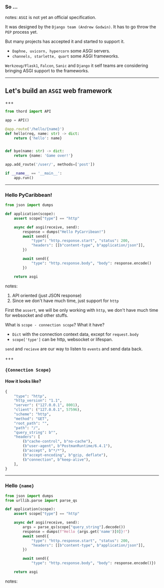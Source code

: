 ### So ...
notes:
`ASGI` is not yet an official specification.

It was designed by the `Django team (Andrew Godwin)`.
It has to go throw the `PEP` process yet.

But many projects has accepted it and started to support it.

- `Daphne, uvicorn, hypercorn` some ASGI servers.
- `channels, starlette, quart` some ASGI frameworks.

`Werkzeug/Flask1`, `Falcon`, `Sanic` and `Django` it self teams are considering
bringing ASGI support to the frameworks.


---

## Let's build an `ASGI` web framework


+++

```python
from thord import API

app = API()

@app.route('/hello/{name}')
def hello(req, name: str) -> dict:
    return {'hello': name}


def bye(name: str) -> dict:
    return {name: 'Game over!'}

app.add_route('/user/', methods=['post'])

if __name__ == '__main__':
    app.run()
```


---

### Hello PyCaribbean!

```python
from json import dumps

def application(scope):
    assert scope["type"] == "http"

    async def asgi(receive, send):
        response = dumps("Hello PyCarribean!")
        await send({
            "type": "http.response.start", "status": 200,
            "headers": [[b"content-type", b"application/json"]],
        })

        await send({
            "type": "http.response.body", "body": response.encode()
        })

    return asgi
```
<!-- .element: class="stretch" -->
notes:

1. API oriented (just JSON response)
2. Since we don't have much time, just support for `http`

First the `assert`, we will be only working with `http`, we don't have much time
for websocket and other stuffs.

What is `scope - connection scope`? What it have?
- `Dict` with the connection context data, except for `request.body`
- `scope['type']` can be http, websocket or lifespan.

`send` and `recieve` are our way to listen to `events` and send data back.


+++


### `{Connection Scope}` <!-- .element: class="fragment" -->
#### How it looks like? <!-- .element: class="fragment" -->
```python
{
    "type": "http",
    "http_version": "1.1",
    "server": ("127.0.0.1", 8001),
    "client": ("127.0.0.1", 57596),
    "scheme": "http",
    "method": "GET",
    "root_path": "",
    "path": "/",
    "query_string": b"",
    "headers": [
        (b"cache-control", b"no-cache"),
        (b"user-agent", b"PostmanRuntime/6.4.1"),
        (b"accept", b"*/*"),
        (b"accept-encoding", b"gzip, deflate"),
        (b"connection", b"keep-alive"),
    ],
}
```
<!-- .element: class="fragment" -->


---


### Hello `{name}`

```python
from json import dumps
from urllib.parse import parse_qs

def application(scope):
    assert scope["type"] == "http"

    async def asgi(receive, send):
        args = parse_qs(scope["query_string"].decode())
        response = dumps(f"Hello {args.get('name')[0]}!")
        await send({
            "type": "http.response.start", "status": 200,
            "headers": [[b"content-type", b"application/json"]],
        })

        await send({
            "type": "http.response.body", "body": response.encode()})

    return asgi
```
<!-- .element: class="stretch" -->
notes:
